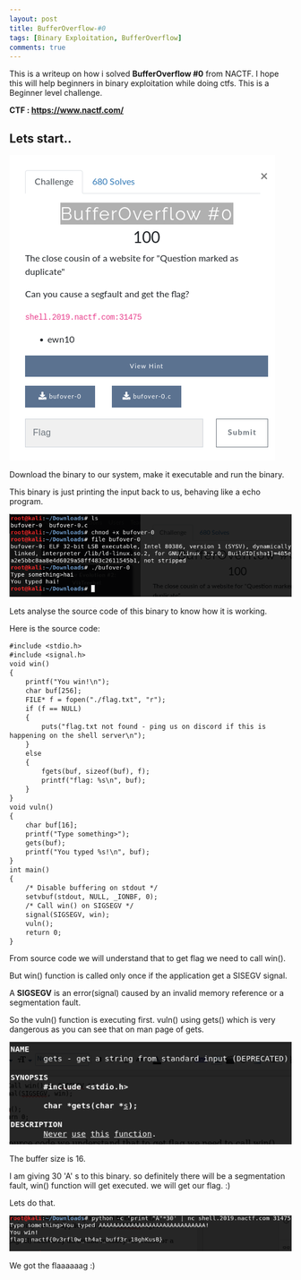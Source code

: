```yaml
---
layout: post
title: BufferOverflow-#0 
tags: [Binary Exploitation, BufferOverflow]
comments: true
---
```


This is a writeup on how i solved **BufferOverflow #0** from NACTF. I hope this will help beginners in binary exploitation while doing ctfs. This is a Beginner level challenge.

**CTF : https://www.nactf.com/**

## Lets start..

![Crepe](https://raw.githubusercontent.com/Masscan/masscan.github.io/master/assets/img/bo1.png)

Download the binary to our system, make it executable and run the binary.

This binary is just printing the input back to us, behaving like a echo program.

![Crepe](https://raw.githubusercontent.com/Masscan/masscan.github.io/master/assets/img/bo2.png)

Lets analyse the source code of this binary to know how it is working.

Here is the source code:
~~~
#include <stdio.h>
#include <signal.h>
void win()
{
    printf("You win!\n");
    char buf[256];
    FILE* f = fopen("./flag.txt", "r");
    if (f == NULL)
    {
        puts("flag.txt not found - ping us on discord if this is happening on the shell server\n");
    }
    else
    {
        fgets(buf, sizeof(buf), f);
        printf("flag: %s\n", buf);
    }
}
void vuln()
{
    char buf[16];
    printf("Type something>");
    gets(buf);
    printf("You typed %s!\n", buf);
}
int main()
{
    /* Disable buffering on stdout */
    setvbuf(stdout, NULL, _IONBF, 0);
    /* Call win() on SIGSEGV */
    signal(SIGSEGV, win);
    vuln();
    return 0;
}
~~~

From source code we will understand that to get flag we need to call win().

But  win() function is called only once if the application get a SISEGV signal.

A **SIGSEGV** is an error(signal) caused by an invalid memory reference or a segmentation fault. 

So the vuln() function is executing first. vuln() using gets() which is very dangerous as you can see that on man page of gets.

![Crepe](https://raw.githubusercontent.com/Masscan/masscan.github.io/master/assets/img/bo3.png)

The buffer size is 16.

I am giving  30 'A' s to this binary. so definitely there will be a segmentation fault, win() function will get executed. we will get our flag. :)

Lets do that.

![Crepe](https://raw.githubusercontent.com/Masscan/masscan.github.io/master/assets/img/bo4.png)

We got the flaaaaaag :)
